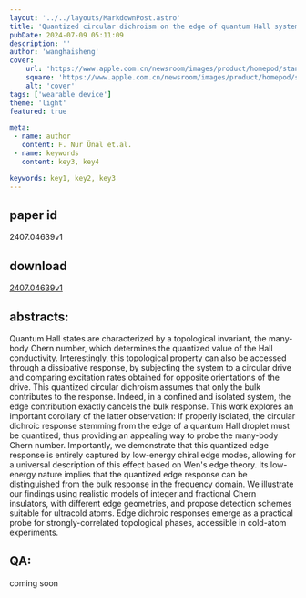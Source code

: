 ```yaml
---
layout: '../../layouts/MarkdownPost.astro'
title: 'Quantized circular dichroism on the edge of quantum Hall systems: The many-body Chern number as seen from the edge'
pubDate: 2024-07-09 05:11:09
description: ''
author: 'wanghaisheng'
cover:
    url: 'https://www.apple.com.cn/newsroom/images/product/homepod/standard/Apple-HomePod-hero-230118_big.jpg.large_2x.jpg'
    square: 'https://www.apple.com.cn/newsroom/images/product/homepod/standard/Apple-HomePod-hero-230118_big.jpg.large_2x.jpg'
    alt: 'cover'
tags: ['wearable device'] 
theme: 'light'
featured: true

meta:
 - name: author
   content: F. Nur Ünal et.al.
 - name: keywords
   content: key3, key4

keywords: key1, key2, key3
---
```


## paper id
2407.04639v1
## download
[2407.04639v1](http://arxiv.org/abs/2407.04639v1)
## abstracts:
Quantum Hall states are characterized by a topological invariant, the many-body Chern number, which determines the quantized value of the Hall conductivity. Interestingly, this topological property can also be accessed through a dissipative response, by subjecting the system to a circular drive and comparing excitation rates obtained for opposite orientations of the drive. This quantized circular dichroism assumes that only the bulk contributes to the response. Indeed, in a confined and isolated system, the edge contribution exactly cancels the bulk response. This work explores an important corollary of the latter observation: If properly isolated, the circular dichroic response stemming from the edge of a quantum Hall droplet must be quantized, thus providing an appealing way to probe the many-body Chern number. Importantly, we demonstrate that this quantized edge response is entirely captured by low-energy chiral edge modes, allowing for a universal description of this effect based on Wen's edge theory. Its low-energy nature implies that the quantized edge response can be distinguished from the bulk response in the frequency domain. We illustrate our findings using realistic models of integer and fractional Chern insulators, with different edge geometries, and propose detection schemes suitable for ultracold atoms. Edge dichroic responses emerge as a practical probe for strongly-correlated topological phases, accessible in cold-atom experiments.
## QA:
coming soon
